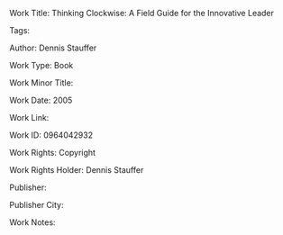 Work Title: Thinking Clockwise: A Field Guide for the Innovative Leader 

Tags: 

Author: Dennis Stauffer

Work Type: Book 

Work Minor Title:  

Work Date: 2005

Work Link:  

Work ID:  0964042932

Work Rights:  Copyright

Work Rights Holder:  Dennis Stauffer

Publisher:  

Publisher City:  

Work Notes: 

